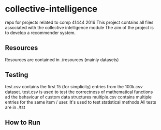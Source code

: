 # collective-intelligence
repo for projects related to comp 41444 2016
This project contains all files associated with the collective intelligence module
The aim of the project is to develop a recommender system.

## Resources
Resources are contained in ./resources (mainly datasets)

## Testing
test.csv contains the first 15 (for simplicity) entries from the 100k.csv dataset.
test.csv is used to test the correctness of mathematical functions ad the behaviour of custom data structures
multiple.csv contains multiple entries for the same item / user. It's used to test statistical methods
All tests are in ./tst

## How to Run


